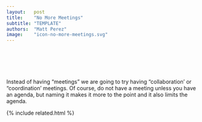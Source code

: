 ```yaml
---
layout:   post
title:    "No More Meetings"
subtitle: "TEMPLATE"
authors:  "Matt Perez"
image:    "icon-no-more-meetings.svg"
---
```


<div style="display:none;">
 <p>Instead of having &ldquo;meetings&rdquo; we are going to try having &ldquo;collaboration&rsquo; or &ldquo;coordination&rsquo; meetings.</p>
</div>

<h1>&nbsp;</h1>
 <p>Instead of having &ldquo;meetings&rdquo; we are going to try having &ldquo;collaboration&rsquo; or &ldquo;coordination&rsquo; meetings. Of course, <span class="_quotespan">do not have a meeting unless you have an agenda,</span> but naming it makes it more to the point and it also limits the agenda.</p>

{% include related.html %}